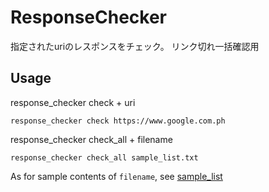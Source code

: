 # ResponseChecker

指定されたuriのレスポンスをチェック。
リンク切れ一括確認用

## Usage

response_checker check + uri
```
response_checker check https://www.google.com.ph
```

response_checker check_all + filename
```
response_checker check_all sample_list.txt
```

As for sample contents of `filename`, see [sample_list](https://github.com/Kaname87/response_checker/blob/master/sample_list.txt)

